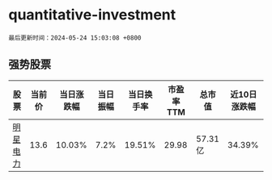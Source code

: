 # quantitative-investment

`最后更新时间：2024-05-24 15:03:08 +0800`

## 强势股票

|股票|当前价|当日涨跌幅|当日振幅|当日换手率|市盈率TTM|总市值|近10日涨跌幅|
|----|----|----|----|----|----|----|----|
|[明星电力](https://xueqiu.com/S/SH600101)|13.6|10.03%|7.2%|19.51%|29.98|57.31亿|34.39%|
